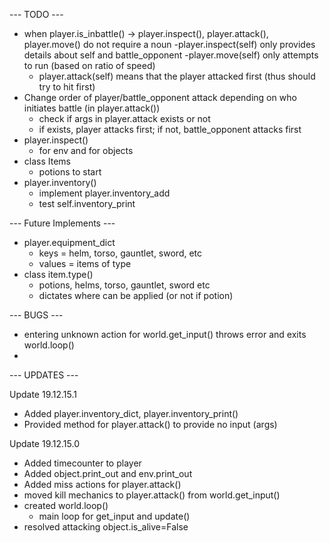--- TODO ---

- when player.is_inbattle() -> player.inspect(), player.attack(), player.move() do not require a noun
	-player.inspect(self) only provides details about self and battle_opponent
	-player.move(self) only attempts to run (based on ratio of speed)
	- player.attack(self) means that the player attacked first (thus should try to hit first)
- Change order of player/battle_opponent attack depending on who initiates battle (in player.attack())
	- check if args in player.attack exists or not
	- if exists, player attacks first; if not, battle_opponent attacks first
- player.inspect()
	- for env and for objects
- class Items
	- potions to start
- player.inventory()
	- implement player.inventory_add
	- test self.inventory_print

--- Future Implements ---
- player.equipment_dict 
	- keys = helm, torso, gauntlet, sword, etc
	- values = items of type
- class item.type()
	- potions, helms, torso, gauntlet, sword etc 
	- dictates where can be applied (or not if potion)



--- BUGS ---

- entering unknown action for world.get_input() throws error and exits world.loop()
- 




--- UPDATES ---

Update 19.12.15.1
- Added player.inventory_dict, player.inventory_print()
- Provided method for player.attack() to provide no input (args)

Update 19.12.15.0
- Added timecounter to player
- Added object.print_out and env.print_out
- Added miss actions for player.attack()
- moved kill mechanics to player.attack() from world.get_input()
- created world.loop()
	- main loop for get_input and update()
- resolved attacking object.is_alive=False